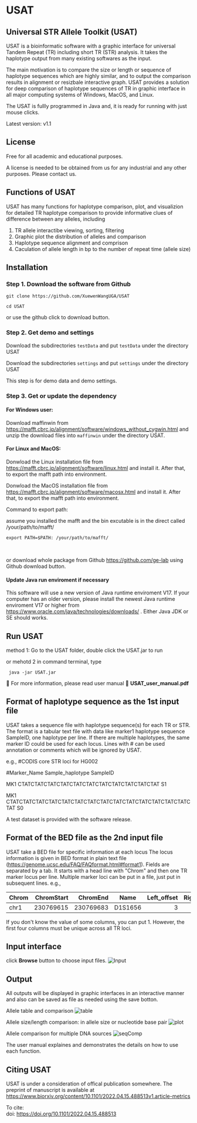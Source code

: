 # USAT
## Universal STR Allele Toolkit (USAT)

USAT is a bioinformatic software with a graphic interface for universal Tandem Repeat (TR)  including short TR (STR) analysis. It takes the haplotype output from many existing softwares as the input. 

The main motivation is to compare the size or length or sequence of haplotype sequences which are highly similar, and to output the comparison results in alignment or resizbale interactive graph. USAT provides a solution for deep comparison of haplotype sequences of TR in graphic interface in all major computing systems of Windows, MacOS, and Linux.


The USAT is fullly programmed in Java and, it is ready for running with just mouse clicks.

Latest version: v1.1

## License
Free for all academic and educational purposes. 

A license is needed to be obtained from us for any industrial and any other purposes. Please contact us.


## Functions of USAT
USAT has many functions for haplotype comparison, plot, and visualizion for detailed TR haplotype comparison to provide informative clues of difference between any alleles, including

1. TR allele interactibe viewing, sorting, filtering 
2. Graphic plot the distribution of alleles and comparison
3. Haplotype sequence alignment and comprison
4. Caculation of allele length in bp to the number of repeat time  (allele size)

## Installation
### Step 1. Download the software from Github
 
 `git clone https://github.com/XuewenWangUGA/USAT`
 
 `cd USAT`
 
 or use the github click to download button.
 <br/>
 
 ### Step 2. Get demo and settings 
  
  Download the subdirectories `testData` and put `testData` under the directory USAT
                  
  Download the subdirectories `settings` and put `settings` under the directory USAT
  
  This step is for demo data and demo settings.
   <br/>
                  
###  Step 3. Get or update the dependency
 
 #### For Windows user:
 
 Download maffinwin from https://mafft.cbrc.jp/alignment/software/windows_without_cygwin.html  and unzip the download files into `maffinwin` under the directory USAT. 
  <br/>
 
#### For Linux and MacOS: 
 
Donwload the Linux installation file from https://mafft.cbrc.jp/alignment/software/linux.html and install it. After that, to export the mafft path into environment.

Donwload the MacOS installation file from https://mafft.cbrc.jp/alignment/software/macosx.html and install it. After that, to export the mafft path into environment.

Command to export path: 

assume you installed the mafft and the bin excutable is in the direct called /your/path/to/mafft/

`export PATH=$PATH: /your/path/to/mafft/`
 
 <br/> 
 
 or download whole package from Github https://github.com/ge-lab using Github download button.
 
 
 #### Update Java run enviroment if necessary
 This software will use a new version of Java runtime enviroment V17. If your computer has an older version, please install the newest Java runtime enviroment V17 or higher from  https://www.oracle.com/java/technologies/downloads/  . Either Java JDK or SE should works.

 
 ## Run USAT
 
 method 1: Go to the USAT folder, double click the USAT.jar to run
 
 or mehotd 2 in command terminal, type 
 
` java -jar USAT.jar`

🔑 For more information, please read user manual 📗   __USAT_user_manual.pdf__


## Format of haplotype sequence as the 1st input file
USAT takes a sequence file with haplotype sequence(s) for each TR or STR.
The format is a tabular text file with data like marker1 <tab> haplotype sequence <tab> SampleID, one haplotype per line. If there are multiple haplotypes, the same marker ID could be used for each locus. Lines with # can be used annotation or comments which will be ignored by USAT. 
 
 e.g.,
 #CODIS core STR loci for HG002		
 
#Marker_Name	Sample_haplotype	SampleID
 
  MK1 CTATCTATCTATCTATCTATCTATCTATCTATCTATCTATCTAT S1
 
  MK1 CTATCTATCTATCTATCTATCTATCTATCTATCTATCTATCTATCTATCTATCTATCTAT S0
  
  A test dataset is provided with the software release.
 

## Format of the BED file as the 2nd input file
 USAT take a  BED file for specific information at each locus
 The locus information is given in BED format in plain text file (https://genome.ucsc.edu/FAQ/FAQformat.html#format1). Fields are separated by a tab. It starts with a head line  with "Chrom" and then one TR marker locus per line. Multiple marker loci can be put in a file, just put in subsequent lines. e.g.,
 
 |Chrom	| ChromStart |	ChromEnd  | Name	   |Left_offset	|Right_offset	|Basic_motif_period	|Ref_hap_length	|  Motif	                     |Ref_allele	|Inner_offset	| Min_stutter_threshold |
 |:---- |  -------:  |  -------: | :-----: |   -------: |    -------: |          -------: |         ----: | :-------------------------: |      ---: |        ---: |                      ---: |
 |chr1	 |  230769615	| 230769683 |	D1S1656 |         3	 |           3	|                 4	|            68	|   CCTA[TCTA]nTCA[TCTA]n 	|        17 |           0 |                      0.1  |

 If you don't know the value of some columns, you can put 1. However, the first four columns must be unique across all TR loci.
 
 
 
## Input interface
 click __Browse__ button to choose input files.
 ![Input](USAT_input.png)
 
## Output
 
 All outputs will be displayed in graphic interfaces in an interactive manner and also can be saved as file as needed using the save botton.
 
 Allele table and comparison
![table](USAT_viewTableAlign_panel.png)
 
 Allele size/length comparison: in allele size or nucleotide base pair
 ![plot](USAT_plot_panel.png)
 
 Allele comparison for multiple DNA sources
  ![seqComp](Comp_HG002_003.png)
 
 The user manual explaines and demonstrates the details on how to use each function.
 
 ## Citing USAT
 USAT is under a consideration of offical publication somewhere.
 The preprint of manuscript is available at https://www.biorxiv.org/content/10.1101/2022.04.15.488513v1.article-metrics
 
 To cite:   
 doi: https://doi.org/10.1101/2022.04.15.488513
  
